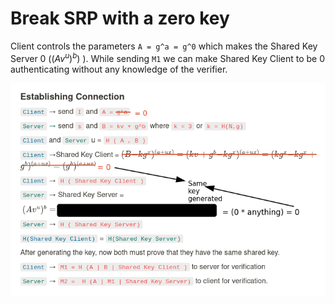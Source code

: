 # Break SRP with a zero key

Client controls the parameters `A = g^a = g^0` which makes the Shared Key Server  0 ($(Av^u)^b )$  ). While sending `M1` we can make Shared Key Client to be 0 authenticating without any knowledge of the verifier.

![images/Untitled.png](images/Untitled.png)

